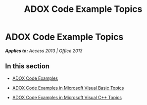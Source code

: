 ﻿---
title: ADOX Code Example Topics
TOCTitle: ADOX Code Examples
ms:assetid: ef8cc893-0484-4425-851d-0d65272fda99
ms:mtpsurl: https://msdn.microsoft.com/en-us/library/JJ250216(v=office.15)
ms:contentKeyID: 48548586
ms.date: 09/18/2015
mtps_version: v=office.15
---

# ADOX Code Example Topics


_**Applies to:** Access 2013 | Office 2013_

## In this section

  - [ADOX Code Examples](adox-code-examples.md)

  - [ADOX Code Examples in Microsoft Visual Basic Topics](adox-code-examples-in-microsoft-visual-basic-topics.md)

  - [ADOX Code Examples in Microsoft Visual C++ Topics](adox-code-examples-in-microsoft-visual-c-topics.md)

